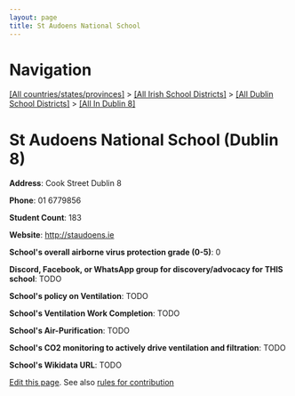 ```yaml
---
layout: page
title: St Audoens National School
---
```

# Navigation

[[All countries/states/provinces]](../../../..) > [[All Irish School Districts]](../../..) > [[All Dublin School Districts]](../..) > [[All In Dublin 8]](..)

# St Audoens National School (Dublin 8)

**Address**: Cook Street Dublin 8

**Phone**: 01 6779856

**Student Count**: 183

**Website**: <http://staudoens.ie>

**School's overall airborne virus protection grade (0-5)**: 0

**Discord, Facebook, or WhatsApp group for discovery/advocacy for THIS school**: TODO

**School's policy on Ventilation**: TODO

**School's Ventilation Work Completion**: TODO

**School's Air-Purification**: TODO

**School's CO2 monitoring to actively drive ventilation and filtration**: TODO

**School's Wikidata URL**: TODO


[Edit this page](https://github.com/ventilate-schools/Ireland/edit/main/./Dublin_8/St_Audoens_National_School.md). See also [rules for contribution](../../../contribution-rules/)